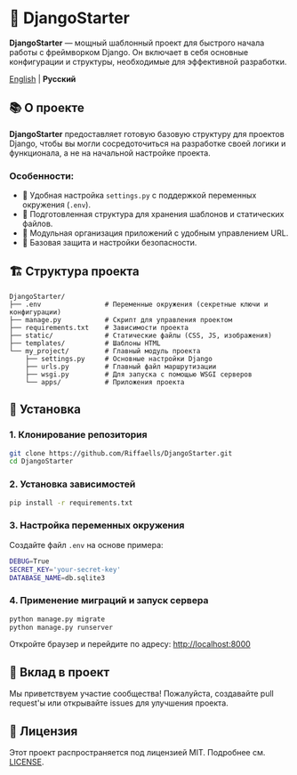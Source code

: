 # 🚀 DjangoStarter

**DjangoStarter** — мощный шаблонный проект для быстрого начала работы с фреймворком Django. Он включает в себя основные
конфигурации и структуры, необходимые для эффективной разработки.

[English](README.md) | **Русский**

## 📚 О проекте

**DjangoStarter** предоставляет готовую базовую структуру для проектов Django, чтобы вы могли сосредоточиться на
разработке своей логики и функционала, а не на начальной настройке проекта.

### Особенности:

- 🔧 Удобная настройка `settings.py` с поддержкой переменных окружения (`.env`).
- 🎨 Подготовленная структура для хранения шаблонов и статических файлов.
- 📂 Модульная организация приложений с удобным управлением URL.
- 🔐 Базовая защита и настройки безопасности.

## 🏗️ Структура проекта

```plaintext
DjangoStarter/
├── .env                # Переменные окружения (секретные ключи и конфигурации)
├── manage.py           # Скрипт для управления проектом
├── requirements.txt    # Зависимости проекта
├── static/             # Статические файлы (CSS, JS, изображения)
├── templates/          # Шаблоны HTML
└── my_project/         # Главный модуль проекта
    ├── settings.py     # Основные настройки Django
    ├── urls.py         # Главный файл маршрутизации
    ├── wsgi.py         # Для запуска с помощью WSGI серверов
    └── apps/           # Приложения проекта
```

## 🚀 Установка

### 1. Клонирование репозитория

```bash
git clone https://github.com/Riffaells/DjangoStarter.git
cd DjangoStarter
```

### 2. Установка зависимостей

```bash
pip install -r requirements.txt
```

### 3. Настройка переменных окружения

Создайте файл `.env` на основе примера:

```bash
DEBUG=True
SECRET_KEY='your-secret-key'
DATABASE_NAME=db.sqlite3
```

### 4. Применение миграций и запуск сервера

```bash
python manage.py migrate
python manage.py runserver
```

Откройте браузер и перейдите по адресу: [http://localhost:8000](http://localhost:8000)

## 🤝 Вклад в проект

Мы приветствуем участие сообщества! Пожалуйста, создавайте pull request'ы или открывайте issues для улучшения проекта.

## 📜 Лицензия

Этот проект распространяется под лицензией MIT. Подробнее см. [LICENSE](LICENSE).
